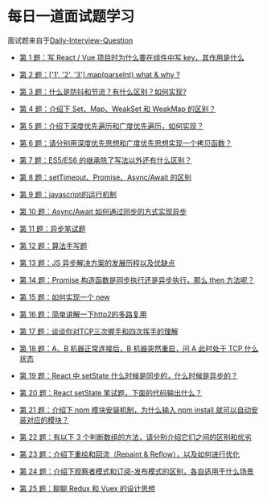  #  每日一道面试题学习 #
 面试题来自于[Daily-Interview-Question](https://github.com/Advanced-Frontend/Daily-Interview-Question)
 
- [第 1 题：写 React / Vue 项目时为什么要在组件中写 key，其作用是什么](https://github.com/LuoShengMen/StudyNotes/blob/master/DailyQuestion/%E7%AC%AC%E4%B8%80%E9%A2%98.md)

- [第 2 题：['1', '2', '3'].map(parseInt) what & why ?](https://github.com/LuoShengMen/StudyNotes/blob/master/DailyQuestion/%E7%AC%AC%E4%BA%8C%E9%A2%98.md)

- [第 3 题：什么是防抖和节流？有什么区别？如何实现?](https://github.com/LuoShengMen/StudyNotes/blob/master/DailyQuestion/%E7%AC%AC%E4%B8%89%E9%A2%98.md)

- [第 4 题：介绍下 Set、Map、WeakSet 和 WeakMap 的区别？](https://github.com/LuoShengMen/StudyNotes/blob/master/DailyQuestion/%E7%AC%AC4%E9%A2%98.md)

- [第 5 题：介绍下深度优先遍历和广度优先遍历，如何实现？](https://github.com/LuoShengMen/StudyNotes/blob/master/DailyQuestion/%E7%AC%AC%E4%BA%94%E9%A2%98.md)

- [第 6 题：请分别用深度优先思想和广度优先思想实现一个拷贝函数？](https://github.com/LuoShengMen/StudyNotes/blob/master/DailyQuestion/%E7%AC%AC%E5%85%AD%E9%A2%98.md)

- [第 7 题：ES5/ES6 的继承除了写法以外还有什么区别？](https://github.com/LuoShengMen/StudyNotes/blob/master/DailyQuestion/%E7%AC%AC%E4%B8%83%E9%A2%98.md)

- [第 8 题：setTimeout、Promise、Async/Await 的区别](https://github.com/LuoShengMen/StudyNotes/blob/master/DailyQuestion/%E7%AC%AC%E5%85%AB%E9%A2%98.md)

- [第 9 题：javascript的运行机制](https://github.com/LuoShengMen/StudyNotes/blob/master/DailyQuestion/%E7%AC%AC%E4%B9%9D%E9%A2%98.md)

- [第 10 题：Async/Await 如何通过同步的方式实现异步](https://github.com/LuoShengMen/StudyNotes/blob/master/DailyQuestion/%E7%AC%AC%E5%8D%81%E9%A2%98.md)

- [第 11 题：异步笔试题](https://github.com/LuoShengMen/StudyNotes/blob/master/DailyQuestion/%E7%AC%AC%E5%8D%81%E4%B8%80%E9%A2%98.md)

- [第 12 题：算法手写题](https://github.com/LuoShengMen/StudyNotes/blob/master/DailyQuestion/%E7%AC%AC%E5%8D%81%E4%BA%8C%E9%A2%98.md)

- [第 13 题：JS 异步解决方案的发展历程以及优缺点](https://github.com/LuoShengMen/StudyNotes/blob/master/DailyQuestion/%E7%AC%AC%E5%8D%81%E4%B8%89%E9%A2%98.md)

- [第 14 题：Promise 构造函数是同步执行还是异步执行，那么 then 方法呢？](https://github.com/LuoShengMen/StudyNotes/blob/master/DailyQuestion/%E7%AC%AC%E5%8D%81%E5%9B%9B%E9%A2%98.md)

- [第 15 题：如何实现一个 new](https://github.com/LuoShengMen/StudyNotes/blob/master/DailyQuestion/%E7%AC%AC%E5%8D%81%E4%BA%94%E9%A2%98.md)

- [第 16 题：简单讲解一下http2的多路复用](https://github.com/LuoShengMen/StudyNotes/blob/master/DailyQuestion/%E7%AC%AC%E5%8D%81%E5%85%AD%E9%A2%98.md)

- [第 17 题：谈谈你对TCP三次握手和四次挥手的理解](https://github.com/LuoShengMen/StudyNotes/blob/master/DailyQuestion/%E7%AC%AC%E5%8D%81%E4%B8%83%E9%A2%98.md)

- [第 18 题：A、B 机器正常连接后，B 机器突然重启，问 A 此时处于 TCP 什么状态]()

- [第 19 题：React 中 setState 什么时候是同步的，什么时候是异步的？]()

- [第 20 题：React setState 笔试题，下面的代码输出什么？]()

- [第 21 题：介绍下 npm 模块安装机制，为什么输入 npm install 就可以自动安装对应的模块？]()

- [第 22 题：有以下 3 个判断数组的方法，请分别介绍它们之间的区别和优劣]()

- [第 23 题：介绍下重绘和回流（Repaint & Reflow），以及如何进行优化]()

- [第 24 题：介绍下观察者模式和订阅-发布模式的区别，各自适用于什么场景]()

- [第 25 题：聊聊 Redux 和 Vuex 的设计思想]()







